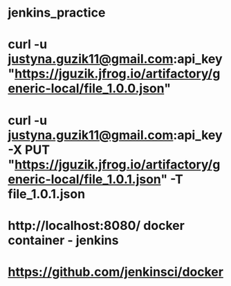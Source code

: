 # jenkins_practice
# curl -u justyna.guzik11@gmail.com:api_key "https://jguzik.jfrog.io/artifactory/generic-local/file_1.0.0.json"

# curl -u justyna.guzik11@gmail.com:api_key -X PUT "https://jguzik.jfrog.io/artifactory/generic-local/file_1.0.1.json" -T file_1.0.1.json 

# http://localhost:8080/ docker container - jenkins
# https://github.com/jenkinsci/docker
